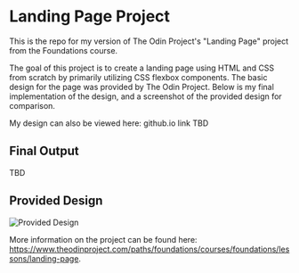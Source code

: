 # Landing Page Project

This is the repo for my version of The Odin Project's "Landing Page" project from the Foundations course.

The goal of this project is to create a landing page using HTML and CSS from scratch by primarily utilizing CSS flexbox components. The basic design for the page was provided by The Odin Project. Below is my final implementation of the design, and a screenshot of the provided design for comparison.

My design can also be viewed here: github.io link TBD

## Final Output

TBD

## Provided Design

![Provided Design](https://cdn.statically.io/gh/TheOdinProject/curriculum/main/foundations/html_css/project/odin-project.png)

More information on the project can be found here: https://www.theodinproject.com/paths/foundations/courses/foundations/lessons/landing-page.